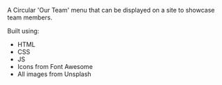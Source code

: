 A Circular 'Our Team' menu that can be displayed on a site to showcase team members.

Built using:

- HTML
- CSS 
- JS
- Icons from Font Awesome
- All images from Unsplash

